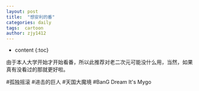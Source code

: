 ```yaml
---
layout: post
title:  "想安利的番"
categories: daily
tags:  cartoon
author: zjy1412
---
```


* content
{:toc}

由于本人大学开始才开始看番，所以此推荐对老二次元可能没什么用，当然，如果真有没看过的那就更好啦。

#孤独摇滚
#进击的巨人
#天国大魔境
#BanG Dream It's Mygo